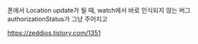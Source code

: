폰에서 Location update가 될 때, watch에서 바로 인식되지 않는 버그
authorizationStatus가 그냥 주어지고

https://zeddios.tistory.com/1351
